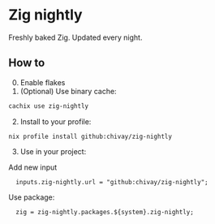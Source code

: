 # Zig nightly

Freshly baked Zig. Updated every night. 

## How to

0. Enable flakes
1. (Optional) Use binary cache:

```bash
cachix use zig-nightly
```

2. Install to your profile:

```
nix profile install github:chivay/zig-nightly
```

3. Use in your project:

Add new input 
```
  inputs.zig-nightly.url = "github:chivay/zig-nightly";
```

Use package:
```
  zig = zig-nightly.packages.${system}.zig-nightly;
```
